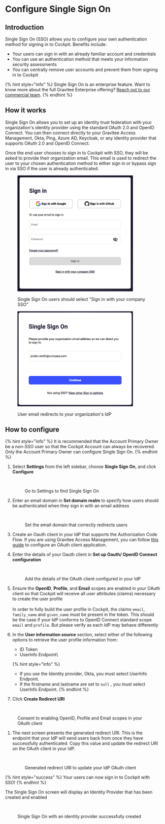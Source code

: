 # Configure Single Sign On

## Introduction

Single Sign On (SSO) allows you to configure your own authentication method for signing in to Cockpit. Benefits include:

* Your users can sign in with an already familiar account and credentials
* You can use an authentication method that meets your information security assessments
* You can centrally remove user accounts and prevent them from signing in to Cockpit

{% hint style="info" %}
Single Sign On is an enterprise feature. Want to know more about the full Gravitee Enterprise offering? [Reach out to our commercial team](https://www.gravitee.io/contact-us-cockpit).
{% endhint %}

## How it works

Single Sign On allows you to set up an identity trust federation with your organization's identity provider using the standard OAuth 2.0 and OpenID Connect. You can then connect directly to your Gravitee Access Management, Okta, Ping, Azure AD, Keycloak, or any identity provider that supports OAuth 2.0 and OpenID Connect.

Once the end user chooses to sign in to Cockpit with SSO, they will be asked to provide their organization email. This email is used to redirect the user to your chosen authentication method to either sign in or bypass sign in via SSO if the user is already authenticated.

<figure><img src="../.gitbook/assets/image (2) (1) (1) (1) (1) (1) (1).png" alt="" width="375"><figcaption><p>Single Sign On users should select "Sign in with your company SSO"</p></figcaption></figure>

<figure><img src="../.gitbook/assets/image (3) (1) (1) (1) (1) (1) (1).png" alt="" width="375"><figcaption><p>User email redirects to your organization's IdP</p></figcaption></figure>

## How to configure

{% hint style="info" %}
It is recommended that the Account Primary Owner be a non-SSO user so that the Cockpit Account can always be recovered. Only the Account Primary Owner can configure Single Sign On.
{% endhint %}

1.  Select **Settings** from the left sidebar, choose **Single Sign On**, and click **Configure**&#x20;

    <figure><img src="../.gitbook/assets/sso_settings.png" alt=""><figcaption><p>Go to Settings to find Single Sign On</p></figcaption></figure>
2.  Enter an email domain in **Set domain realm** to specify how users should be authenticated when they sign in with an email address&#x20;

    <figure><img src="../.gitbook/assets/sso_set domain realm.png" alt=""><figcaption><p>Set the email domain that correctly redirects users</p></figcaption></figure>
3. Create an Oauth client in your IdP that supports the Authorization Code Flow. If you are using Gravitee Access Management, you can follow [this guide](https://documentation.gravitee.io/am/guides/applications) to configure an OAuth client application.
4.  Enter the details of your Oauth client in **Set up Oauth/ OpenID Connect configuration**&#x20;

    <figure><img src="../.gitbook/assets/sso_set up.png" alt=""><figcaption><p>Add the details of the OAuth client configured in your IdP</p></figcaption></figure>
5. Ensure the **OpenID**, **Profile**, and **Email** scopes are enabled in your OAuth client so that Cockpit will receive all user attributes (claims) necessary to create the user profile\
   \
   In order to fully build the user profile in Cockpit, the claims `email`, `family_name` and `given_name` must be present in the token. This should be the case if your IdP conforms to OpenID Connect standard scope `email` and `profile`. But please verify as each IdP may behave differently
6.  In the **User information source** section, select either of the following options to retrieve the user profile information from:

    * ID Token&#x20;
    * UserInfo Endpoint\


    {% hint style="info" %}
    - If you use the Identity provider, Okta, you must select UserInfo Endpoint.
    - If the firstname and lastname are set to `null` , you must select UserInfo Endpoint.
    {% endhint %}
7. Click **Create Redirect URI**&#x20;

<figure><img src="../.gitbook/assets/sso_scopes.png" alt=""><figcaption><p>Consent to enabling OpenID, Profile and Email scopes in your OAuth client</p></figcaption></figure>

1.  The next screen presents the generated redirect URI. This is the endpoint that your IdP will send users back from once they have successfully authenticated. Copy this value and update the redirect URI on the OAuth client in your IdP.&#x20;

    <figure><img src="../.gitbook/assets/sso_redirect uri.png" alt=""><figcaption><p>Generated redirect URI to update your IdP OAuth client</p></figcaption></figure>

{% hint style="success" %}
Your users can now sign in to Cockpit with SSO!
{% endhint %}

The Single Sign On screen will display an Identity Provider that has been created and enabled

<figure><img src="../.gitbook/assets/image (13).png" alt=""><figcaption><p>Single Sign On with an identity provider successfully created</p></figcaption></figure>
